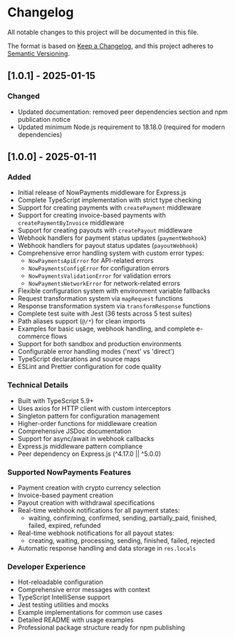 # Changelog

All notable changes to this project will be documented in this file.

The format is based on [Keep a Changelog](https://keepachangelog.com/en/1.0.0/),
and this project adheres to [Semantic Versioning](https://semver.org/spec/v2.0.0.html).

## [1.0.1] - 2025-01-15

### Changed
- Updated documentation: removed peer dependencies section and npm publication notice
- Updated minimum Node.js requirement to 18.18.0 (required for modern dependencies)

## [1.0.0] - 2025-01-11

### Added
- Initial release of NowPayments middleware for Express.js
- Complete TypeScript implementation with strict type checking
- Support for creating payments with `createPayment` middleware
- Support for creating invoice-based payments with `createPaymentByInvoice` middleware
- Support for creating payouts with `createPayout` middleware
- Webhook handlers for payment status updates (`paymentWebhook`)
- Webhook handlers for payout status updates (`payoutWebhook`)
- Comprehensive error handling system with custom error types:
  - `NowPaymentsApiError` for API-related errors
  - `NowPaymentsConfigError` for configuration errors
  - `NowPaymentsValidationError` for validation errors
  - `NowPaymentsNetworkError` for network-related errors
- Flexible configuration system with environment variable fallbacks
- Request transformation system via `mapRequest` functions
- Response transformation system via `transformResponse` functions
- Complete test suite with Jest (36 tests across 5 test suites)
- Path aliases support (`@/*`) for clean imports
- Examples for basic usage, webhook handling, and complete e-commerce flows
- Support for both sandbox and production environments
- Configurable error handling modes ('next' vs 'direct')
- TypeScript declarations and source maps
- ESLint and Prettier configuration for code quality

### Technical Details
- Built with TypeScript 5.9+
- Uses axios for HTTP client with custom interceptors
- Singleton pattern for configuration management
- Higher-order functions for middleware creation
- Comprehensive JSDoc documentation
- Support for async/await in webhook callbacks
- Express.js middleware pattern compliance
- Peer dependency on Express.js (^4.17.0 || ^5.0.0)

### Supported NowPayments Features
- Payment creation with crypto currency selection
- Invoice-based payment creation
- Payout creation with withdrawal specifications
- Real-time webhook notifications for all payment states:
  - waiting, confirming, confirmed, sending, partially_paid, finished, failed, expired, refunded
- Real-time webhook notifications for all payout states:
  - creating, waiting, processing, sending, finished, failed, rejected
- Automatic response handling and data storage in `res.locals`

### Developer Experience
- Hot-reloadable configuration
- Comprehensive error messages with context
- TypeScript IntelliSense support
- Jest testing utilities and mocks
- Example implementations for common use cases
- Detailed README with usage examples
- Professional package structure ready for npm publishing